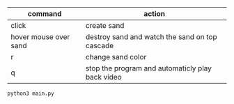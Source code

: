 |command|action|
|---|---|
|click|create sand|
|hover mouse over sand|destroy sand and watch the sand on top cascade|
|r|change sand color|
|q|stop the program and automaticly play back video|


```sh
python3 main.py
```